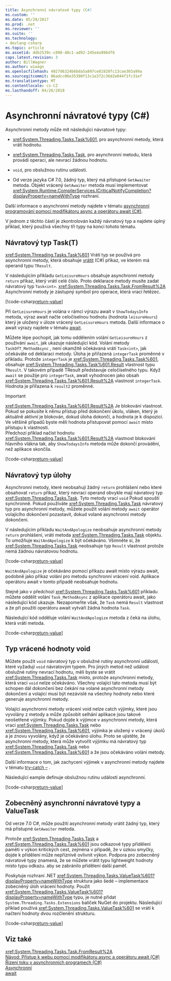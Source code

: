 ```yaml
---
title: Asynchronní návratové typy (C#)
ms.custom: ''
ms.date: 05/29/2017
ms.prod: .net
ms.reviewer: ''
ms.suite: ''
ms.technology:
- devlang-csharp
ms.topic: article
ms.assetid: ddb2539c-c898-48c1-ad92-245e4a996df8
caps.latest.revision: 3
author: BillWagner
ms.author: wiwagn
ms.openlocfilehash: 4927d6324b6bda5a897ce81928fc13cae303a99a
ms.sourcegitcommit: 86adcc06e35390f13c1e372c36d2e044f1fc31ef
ms.translationtype: MT
ms.contentlocale: cs-CZ
ms.lasthandoff: 04/26/2018
---
```

# <a name="async-return-types-c"></a>Asynchronní návratové typy (C#)
Asynchronní metody může mít následující návratové typy:

- <xref:System.Threading.Tasks.Task%601>, pro asynchronní metody, která vrátí hodnotu. 
 
-  <xref:System.Threading.Tasks.Task>, pro asynchronní metodu, která provádí operaci, ale nevrací žádnou hodnotu.

- `void`, pro obslužnou rutinu události. 

- Od verze jazyka C# 7.0, žádný typ, který má přístupné `GetAwaiter` metoda. Objekt vrácený `GetAwaiter` metoda musí implementovat <xref:System.Runtime.CompilerServices.ICriticalNotifyCompletion?displayProperty=nameWithType> rozhraní.
  
Další informace o asynchronní metody najdete v tématu [asynchronní programování pomocí modifikátoru async a operátoru await (C#)](../../../../csharp/programming-guide/concepts/async/index.md).  
  
V jednom z těchto částí je zkontrolován každý návratový typ a najdete úplný příklad, který používá všechny tři typy na konci tohoto tématu.  
  
##  <a name="BKMK_TaskTReturnType"></a> Návratový typ Task(T)  
<xref:System.Threading.Tasks.Task%601> Vrátí typ se používá pro asynchronní metody, která obsahuje [vrátit](../../../../csharp/language-reference/keywords/return.md) (C#) příkaz, ve kterém má operand typu `TResult`.  
  
V následujícím příkladu `GetLeisureHours` obsahuje asynchronní metody `return` příkaz, který vrátí celé číslo. Proto deklarace metody musíte zadat návratový typ `Task<int>`.  <xref:System.Threading.Tasks.Task.FromResult%2A> Asynchronní metody je zástupný symbol pro operace, která vrací řetězec.
  
[!code-csharp[return-value](../../../../../samples/snippets/csharp/programming-guide/async/async-returns1.cs)]

Při `GetLeisureHours` je volána v rámci výrazu await v `ShowTodaysInfo` metoda, výraz await načte celočíselnou hodnotu (hodnota `leisureHours`) který je uložený v úloze vrácený `GetLeisureHours` metoda. Další informace o await výrazy najdete v tématu [await](../../../../csharp/language-reference/keywords/await.md).  
  
Můžete lépe pochopit, jak tomu oddělením volání `GetLeisureHours` z používání `await`, jak ukazuje následující kód. Volání metody `TaskOfT_MethodAsync` , není okamžitě očekávaná vrátí `Task<int>`, jak očekáváte od deklaraci metody. Úloha je přiřazená `integerTask` proměnné v příkladu. Protože `integerTask` je <xref:System.Threading.Tasks.Task%601>, obsahuje <xref:System.Threading.Tasks.Task%601.Result> vlastnost typu `TResult`. V takovém případě TResult představuje celočíselného typu. Když `await` se použije pro `integerTask`, await vyhodnocen jako obsah <xref:System.Threading.Tasks.Task%601.Result%2A> vlastnost `integerTask`. Hodnota je přiřazena k `result2` proměnné.  
  
> [!IMPORTANT]
>  <xref:System.Threading.Tasks.Task%601.Result%2A> Je blokování vlastnost. Pokud se pokusíte k němu přístup před dokončení úkolu, vláken, který je aktuálně aktivní je blokován, dokud úloha dokončí, a hodnota je k dispozici. Ve většině případů byste měli hodnota přistupovat pomocí `await` místo přístupu k vlastnosti. <br/> Předchozí příklad načíst hodnotu <xref:System.Threading.Tasks.Task%601.Result%2A> vlastnost blokování hlavního vlákna tak, aby `ShowTodaysInfo` metoda může dokončí provádění, než aplikace skončila.  

[!code-csharp[return-value](../../../../../samples/snippets/csharp/programming-guide/async/async-returns1a.cs#1)]
  
##  <a name="BKMK_TaskReturnType"></a> Návratový typ úlohy  
Asynchronní metody, které neobsahují žádný `return` prohlášení nebo které obsahovat `return` příkaz, který nevrací operand obvykle mají návratový typ <xref:System.Threading.Tasks.Task>. Tyto metody vrací `void` Pokud spouští synchronně. Pokud používáte <xref:System.Threading.Tasks.Task> návratový typ pro asynchronní metody, můžete použít volání metody `await` operátor volajícího dokončení pozastavit, dokud volané asynchronní metody dokončení.  
  
V následujícím příkladu `WaitAndApologize` neobsahuje asynchronní metody `return` prohlášení, vrátí metoda <xref:System.Threading.Tasks.Task> objektu. To umožňuje `WaitAndApologize` k být očekáváno. Všimněte si, že <xref:System.Threading.Tasks.Task> neobsahuje typ `Result` vlastnost protože nemá žádnou návratovou hodnotu.  

[!code-csharp[return-value](../../../../../samples/snippets/csharp/programming-guide/async/async-returns2.cs)]  
  
`WaitAndApologize` je očekáváno pomocí příkazu await místo výrazu await, podobně jako příkaz volání pro metodu synchronní vrácení void. Aplikace operátoru await v tomto případě neobsahuje hodnotu.  
  
Stejně jako v předchozí <xref:System.Threading.Tasks.Task%601> příkladu můžete oddělit volání `Task_MethodAsync` z aplikace operátoru await, jako následující kód ukazuje. Nezapomeňte však, že `Task` nemá `Result` vlastnost a že při použití operátoru await vytváří žádná hodnota `Task`.  
  
Následující kód odděluje volání `WaitAndApologize` metoda z čeká na úlohu, která vrátí metoda.  
 
[!code-csharp[return-value](../../../../../samples/snippets/csharp/programming-guide/async/async-returns2a.cs#1)]  
 
##  <a name="BKMK_VoidReturnType"></a> Typ vrácené hodnoty void  
Můžete použít `void` návratový typ v obslužné rutiny asynchronní událostí, které vyžadují `void` návratovým typem. Pro jiných metod než událost obslužné rutiny nevrací hodnotu, měli byste se vrátit <xref:System.Threading.Tasks.Task> místo, protože asynchronní metody, která vrací `void` nelze očekáváno. Všechny volající tato metoda musí být schopen dál dokončení bez čekání na volané asynchronní metody dokončení a volající musí být nezávislé na všechny hodnoty nebo které generuje asynchronní metody.  
  
Volající asynchronní metody vrácení void nelze catch výjimky, které jsou vyvolány z metody a může způsobit selhání aplikace jsou takové neošetřené výjimky. Pokud dojde k výjimce v asynchronní metody, která vrací <xref:System.Threading.Tasks.Task> nebo <xref:System.Threading.Tasks.Task%601>, výjimka je uložený v vrácený úkolů a je znovu vyvolány, když je očekáváno úlohu. Proto se ujistěte, že asynchronní metody, která může vytvořit výjimku má návratový typ <xref:System.Threading.Tasks.Task> nebo <xref:System.Threading.Tasks.Task%601> a že jsou očekáváno volání metody.  
  
Další informace o tom, jak zachycení výjimek v asynchronní metody najdete v tématu [try-catch –](../../../../csharp/language-reference/keywords/try-catch.md) .  
  
Následující eample definuje obslužnou rutinu události asynchronní.  
 
[!code-csharp[return-value](../../../../../samples/snippets/csharp/programming-guide/async/async-returns3.cs)]  
 
## <a name="generalized-async-return-types-and-valuetaskt"></a>Zobecněný asynchronní návratové typy a ValueTask<T>

Od verze 7.0 C#, může použití asynchronní metody vrátit žádný typ, který má přístupné `GetAwaiter` metoda.
 
Protože <xref:System.Threading.Tasks.Task> a <xref:System.Threading.Tasks.Task%601> jsou odkazové typy přidělení paměti v výkon kritických cest, zejména v případě, že v úzkou smyčky, dojde k přidělení může nepříznivě ovlivnit výkon. Podpora pro zobecněný návratové typy znamená, že se můžete vrátit typu lightweight hodnoty místo typu odkazu. aby se zabránilo přidělení další paměť. 

Poskytuje rozhraní .NET <xref:System.Threading.Tasks.ValueTask%601?displayProperty=nameWithType> struktura jako šedé – implementace zobecněný úloh vrácení hodnoty. Použít <xref:System.Threading.Tasks.ValueTask%601?displayProperty=nameWithType> typu, je nutné přidat `System.Threading.Tasks.Extensions` balíček NuGet do projektu. Následující příklad používá <xref:System.Threading.Tasks.ValueTask%601> se vrátí k načtení hodnoty dvou rozčlenění strukturu. 
  
[!code-csharp[return-value](../../../../../samples/snippets/csharp/programming-guide/async/async-valuetask.cs)]

## <a name="see-also"></a>Viz také  
<xref:System.Threading.Tasks.Task.FromResult%2A>   
[Návod: Přístup k webu pomocí modifikátoru async a operátoru await (C#)](../../../../csharp/programming-guide/concepts/async/walkthrough-accessing-the-web-by-using-async-and-await.md)   
[Řízení toku v asynchronních programech (C#)](../../../../csharp/programming-guide/concepts/async/control-flow-in-async-programs.md)   
[Asynchronní](../../../../csharp/language-reference/keywords/async.md)   
[await](../../../../csharp/language-reference/keywords/await.md)
